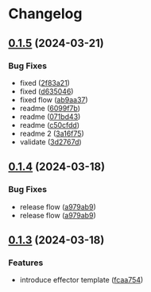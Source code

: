 # Changelog

## [0.1.5](https://github.com/kmd-fl/ls-effector/compare/effector-v0.1.4...effector-v0.1.5) (2024-03-21)


### Bug Fixes

* fixed ([2f83a21](https://github.com/kmd-fl/ls-effector/commit/2f83a214600fe85c1bfbc15d8c92873e55cb2031))
* fixed ([d635046](https://github.com/kmd-fl/ls-effector/commit/d635046ad179b725ffe5dbf046a686bcb1855c0f))
* fixed flow ([ab9aa37](https://github.com/kmd-fl/ls-effector/commit/ab9aa37a77a0b60171c7d912180107f36f0f515c))
* readme ([6099f7b](https://github.com/kmd-fl/ls-effector/commit/6099f7b0c79f9994cd7df55e0ab8c3a1f6d223e6))
* readme ([071bd43](https://github.com/kmd-fl/ls-effector/commit/071bd43b01a06f2d70e9dd4c08c0abf9d39ac417))
* readme ([c50cfdd](https://github.com/kmd-fl/ls-effector/commit/c50cfdd7f4588eefbd7669e0ae21999560af5b62))
* readme 2 ([3a16f75](https://github.com/kmd-fl/ls-effector/commit/3a16f75f4e5f5f159a45032c9f065a36d25da322))
* validate ([3d2767d](https://github.com/kmd-fl/ls-effector/commit/3d2767d0adc20e38a3234dd4a20baa94ef9b0f62))

## [0.1.4](https://github.com/kmd-fl/ls-effector/compare/effector-v0.1.3...effector-v0.1.4) (2024-03-18)


### Bug Fixes

* release flow ([a979ab9](https://github.com/kmd-fl/ls-effector/commit/a979ab91abc22df18a91addf0ace60ec7bb2be02))
* release flow ([a979ab9](https://github.com/kmd-fl/ls-effector/commit/a979ab91abc22df18a91addf0ace60ec7bb2be02))

## [0.1.3](https://github.com/kmd-fl/ls-effector/compare/effector-v0.1.2...effector-v0.1.3) (2024-03-18)


### Features

* introduce effector template ([fcaa754](https://github.com/kmd-fl/ls-effector/commit/fcaa75422f151fb5e803c73b9852f4f2673a8535))
